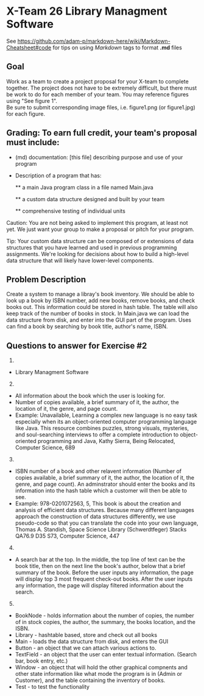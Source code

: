 # X-Team 26 Library Managment Software

See https://github.com/adam-p/markdown-here/wiki/Markdown-Cheatsheet#code for tips on using *Markdown* tags to format __.md__ files

## Goal

Work as a team to create a project proposal for your X-team to complete together.
The project does not have to be extremely difficult,
but there must be work to do for each member of your team.
You may reference figures using "See figure 1".  
Be sure to submit corresponding image files, i.e. figure1.png (or figure1.jpg) for each figure.

## Grading: To earn full credit, your team's proposal must include:

* (md) documentation: [this file] describing purpose and use of your program

* Description of a program that has:

  ** a main Java program class in a file named Main.java
  
  ** a custom data structure designed and built by your team
  
  ** comprehensive testing of individual units
  
 Caution: You are not being asked to implement this program, at least not yet. 
 We just want your group to make a proposal or pitch for your program.
 
 Tip: Your custom data structure can be composed of or extensions of data structures that you have learned and used in previous programming assignments.  We're looking for decisions about how to build a high-level data structure that will likely have lower-level components.

## Problem Description

Create a system to manage a libray's book inventory. We should be able to look up a book by ISBN number, add new books, remove books, and check books out. This information could be stored in hash table. The table will also keep track of the number of books in stock. In Main.java we can load the data structure from disk, and enter into the GUI part of the program. Uses can find a book by searching by book title, author's name, ISBN.

## Questions to answer for Exercise #2

1. 
* Library Managment Software


2.  
* All information about the book which the user is looking for. 
* Number of copies available, a brief summary of it, the author, the location of it, the genre, and page count.
* Example: Unavailable, Learning a complex new language is no easy task especially when its an object-oriented computer programming language like Java. This resource combines puzzles, strong visuals, mysteries, and soul-searching interviews to offer a complete introduction to object-oriented programming and Java, Kathy Sierra, Being Relocated, Computer Science, 689


3. 
* ISBN number of a book and other relavent information (Number of copies available, a brief summary of it, the author, the location of it, the genre, and page count). An adminstrator should enter the books and its information into the hash table which a customer will then be able to see. 
* Example: 978-0201072563, 5, This book is about the creation and analysis of efficient data structures. Because many different languages approach the construction of data structures differently, we use pseudo-code so that you can translate the code into your own language, Thomas A. Standish, Space Science Library (Schwerdtfeger) Stacks QA76.9 D35 S73, Computer Science, 447


4. 
* A search bar at the top. In the middle, the top line of text can be the book title, then on the next line the book's author, below that a brief summary of the book. Before the user inputs any information, the page will display top 3 most frequent check-out books. After the user inputs any information, the page will display filtered information about the search.


5. 
* BookNode - holds information about the number of copies, the number of in stock copies, the author, the summary, the books location, and the ISBN.
* Library - hashtable based, store and check out all books
* Main - loads the data structure from disk, and enters the GUI
* Button - an object that we can attach various actions to.
* TextField - an object that the user can enter textual information. (Search bar, book entry, etc.)
* Window - an object that will hold the other graphical compnents and other state information like what mode the program is in (Admin or Customer), and the table containing the inventory of books.
* Test - to test the functionality


